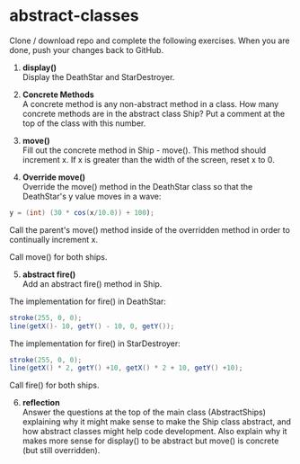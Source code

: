 # abstract-classes

Clone / download repo and complete the following exercises. When you are done, push your changes back to GitHub.

1) **display()**   
Display the DeathStar and StarDestroyer.

2) **Concrete Methods**  
A concrete method is any non-abstract method in a class. How many concrete methods are in the abstract class Ship? Put a comment at the top of the class with this number.

3) **move()**  
Fill out the concrete method in Ship - move(). This method should increment x. If x is greater than the width of the screen, reset x to 0.

4) **Override move()**  
Override the move() method in the DeathStar class so that the DeathStar's y value moves in a wave:  

```java
y = (int) (30 * cos(x/10.0)) + 100);
```

Call the parent's move() method inside of the overridden method in order to continually increment x.  

Call move() for both ships.  

5) **abstract fire()**  
Add an abstract fire() method in Ship.  

The implementation for fire() in DeathStar:  

```java
stroke(255, 0, 0);  
line(getX()- 10, getY() - 10, 0, getY());
```

The implementation for fire() in StarDestroyer:

```java
stroke(255, 0, 0);
line(getX() * 2, getY() +10, getX() * 2 + 10, getY() +10);
```

Call fire() for both ships.


6) **reflection**  
Answer the questions at the top of the main class (AbstractShips) explaining why it might make sense to make the Ship class abstract, and how abstract classes might help code development. Also explain why it makes more sense for display() to be abstract but move() is concrete (but still overridden).
